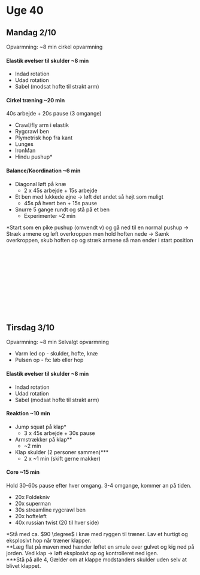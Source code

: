 # Uge 40
## Mandag 2/10
Opvarmning: ~8 min cirkel opvarmning

#### Elastik øvelser til skulder ~8 min 
- Indad rotation
- Udad rotation
- Sabel (modsat hofte til strakt arm)

#### Cirkel træning ~20 min  
40s arbejde + 20s pause (3 omgange)
- Crawl/fly arm i elastik
- Rygcrawl ben
- Plymetrisk hop fra kant
- Lunges
- IronMan
- Hindu pushup*


#### Balance/Koordination ~6 min
- Diagonal løft på knæ
  - 2 x 45s arbejde + 15s arbejde
- Et ben med lukkede øjne -> løft det andet så højt  som muligt
  - 45s på hvert ben + 15s pause
- Snurre 5 gange rundt og stå på et ben
  - Experimenter ~2 min


*Start som en pike pushup (omvendt v) og gå ned til en normal pushup -> Stræk armene og løft overkroppen men hold hoften nede -> Sænk overkroppen, skub hoften op og stræk armene så man ender i start position

<br><br><br><br><br><br><br><br><br><br>

## Tirsdag 3/10
Opvarmning: ~8 min Selvalgt opvarmning
- Varm led op - skulder, hofte, knæ
- Pulsen op - fx: løb eller hop

#### Elastik øvelser til skulder ~8 min 
- Indad rotation
- Udad rotation
- Sabel (modsat hofte til strakt arm)


#### Reaktion ~10 min
- Jump squat på klap*
  - 3 x 45s arbejde + 30s pause
- Armstrækker på klap**
  - ~2 min
- Klap skulder (2 personer sammen)***
  - 2 x ~1 min (skift gerne makker)

#### Core ~15 min
Hold 30-60s pause efter hver omgang. 3-4 omgange, kommer an på tiden.
- 20x Foldekniv
- 20x superman
- 30s streamline rygcrawl ben
- 20x hofteløft
- 40x russian twist (20 til hver side)

*Stå med ca. $90 \degree$ i knæ med ryggen til træner. Lav et hurtigt og eksplosivt hop når træner klapper.  
**Læg flat på maven med hænder løftet en smule over gulvet og kig ned på jorden. Ved klap -> løft eksplosivt op og kontrolleret ned igen.   
***Stå på alle 4, Gælder om at klappe modstanders skulder uden selv at blivet klappet.
